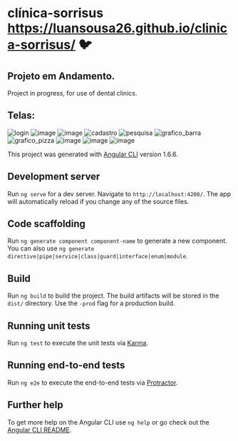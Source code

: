 # clínica-sorrisus https://luansousa26.github.io/clinica-sorrisus/  :bird:

## Projeto em Andamento.
Project in progress, for use of dental clinics.

## Telas:
![login](https://user-images.githubusercontent.com/33549496/39887167-ea9a7cd0-5467-11e8-9023-4a90e54b348c.png)
![image](https://user-images.githubusercontent.com/33549496/43618672-1627cffe-96a0-11e8-8de1-84362046aadb.png)
![image](https://user-images.githubusercontent.com/33549496/43618624-d73ebe24-969f-11e8-8fd5-d7c2edca9d41.png)
![cadastro](https://user-images.githubusercontent.com/33549496/39080177-f71b80de-44ff-11e8-9fea-f4ff6760ecbc.jpg)
![pesquisa](https://user-images.githubusercontent.com/33549496/39080180-f7cf0c1c-44ff-11e8-941b-b313b568a034.jpg)
![grafico_barra](https://user-images.githubusercontent.com/33549496/41756985-a8b70a8a-75b5-11e8-8872-be217762838d.png)
![grafico_pizza](https://user-images.githubusercontent.com/33549496/41756988-b015dbf8-75b5-11e8-8802-0c10110a4dbc.png)
![image](https://user-images.githubusercontent.com/33549496/42143023-4eab4386-7d89-11e8-819e-368e50786c14.png)
![image](https://user-images.githubusercontent.com/33549496/42143052-7932a43c-7d89-11e8-85e2-a4ef86aca67c.png)
![image](https://user-images.githubusercontent.com/33549496/42143084-a0057422-7d89-11e8-995d-400497ddf7fb.png)

This project was generated with [Angular CLI](https://github.com/angular/angular-cli) version 1.6.6.

## Development server

Run `ng serve` for a dev server. Navigate to `http://localhost:4200/`. The app will automatically reload if you change any of the source files.

## Code scaffolding

Run `ng generate component component-name` to generate a new component. You can also use `ng generate directive|pipe|service|class|guard|interface|enum|module`.

## Build

Run `ng build` to build the project. The build artifacts will be stored in the `dist/` directory. Use the `-prod` flag for a production build.

## Running unit tests

Run `ng test` to execute the unit tests via [Karma](https://karma-runner.github.io).

## Running end-to-end tests

Run `ng e2e` to execute the end-to-end tests via [Protractor](http://www.protractortest.org/).

## Further help

To get more help on the Angular CLI use `ng help` or go check out the [Angular CLI README](https://github.com/angular/angular-cli/blob/master/README.md).
